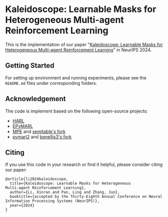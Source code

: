 # Kaleidoscope: Learnable Masks for Heterogeneous Multi-agent Reinforcement Learning


This is the implementation of our paper "[Kaleidoscope: Learnable Masks for Heterogeneous Multi-agent Reinforcement Learning]()" in NeurIPS 2024.

## Getting Started

For setting up environment and running experiments, please see the `README.md` files under corresponding folders. 

## Acknowledgement
The code is implement based on the following open-source projects:
- [HARL](https://github.com/PKU-MARL/HARL)
- [EPyMARL](https://github.com/uoe-agents/epymarl)
- [MPE](https://github.com/openai/multiagent-particle-envs) and [semitable's fork](https://github.com/semitable/multiagent-particle-envs)
- [pymarl2](https://github.com/hijkzzz/pymarl2) and [benellis3's fork](https://github.com/benellis3/pymarl2)


## Citing

If you use this code in your research or find it helpful, please consider citing our paper:
```
@article{li2024kaleidoscope,
  title={Kaleidoscope: Learnable Masks for Heterogeneous
Multi-agent Reinforcement Learning},
  author={Li, Xinran and Pan, Ling and Zhang, Jun},
  booktitle={accepted by the Thirty-Eighth Annual Conference on Neural Information Processing Systems (NeurIPS)},
  year={2024}
}
```